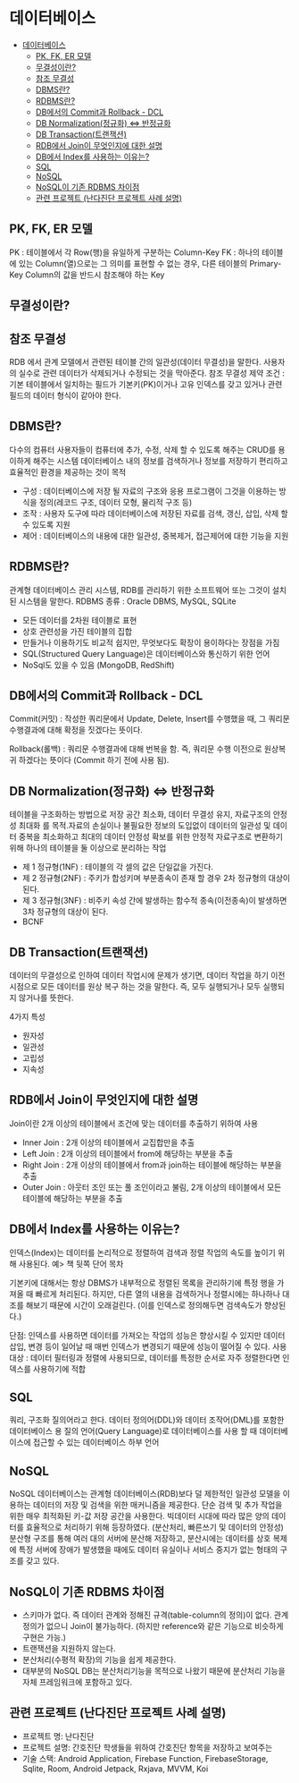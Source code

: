 # 데이터베이스

- [데이터베이스](#데이터베이스)
  - [PK, FK, ER 모델](#pk-fk-er-모델)
  - [무결성이란?](#무결성이란)
  - [참조 무결성](#참조-무결성)
  - [DBMS란?](#dbms란)
  - [RDBMS란?](#rdbms란)
  - [DB에서의 Commit과 Rollback - DCL](#db에서의-commit과-rollback---dcl)
  - [DB Normalization(정규화) <=> 반정규화](#db-normalization정규화--반정규화)
  - [DB Transaction(트랜잭션)](#db-transaction트랜잭션)
  - [RDB에서 Join이 무엇인지에 대한 설명](#rdb에서-join이-무엇인지에-대한-설명)
  - [DB에서 Index를 사용하는 이유는?](#db에서-index를-사용하는-이유는)
  - [SQL](#sql)
  - [NoSQL](#nosql)
  - [NoSQL이 기존 RDBMS 차이점](#nosql이-기존-rdbms-차이점)
  - [관련 프로젝트 (난다진단 프로젝트 사례 설명)](#관련-프로젝트-난다진단-프로젝트-사례-설명)

## PK, FK, ER 모델

PK : 테이블에서 각 Row(행)을 유일하게 구분하는 Column-Key
FK : 하나의 테이블에 있는 Column(열)으로는 그 의미를 표현할 수 없는 경우, 다른 테이블의 Primary-Key Column의 값을 반드시 참조해야 하는 Key

## 무결성이란?

## 참조 무결성

RDB 에서 관계 모델에서 관련된 테이블 간의 일관성(데이터 무결성)을 말한다.
사용자의 실수로 관련 데이터가 삭제되거나 수정되는 것을 막아준다.
참조 무결성 제약 조건 : 기본 테이블에서 일치하는 필드가 기본키(PK)이거나 고유 인덱스를 갖고 있거나 관련 필드의 데이터 형식이 같아야 한다.

## DBMS란?

다수의 컴퓨터 사용자들이 컴퓨터에 추가, 수정, 삭제 할 수 있도록 해주는 CRUD를 용이하게 해주는 시스템 데이터베이스 내의 정보를 검색하거나 정보를 저장하기 편리하고 효율적인 환경을 제공하는 것이 목적

- 구성 : 데이터베이스에 저장 될 자료의 구조와 응용 프로그램이 그것을 이용하는 방식을 정의(레코드 구조, 데이터 모형, 물리적 구조 등)
- 조작 : 사용자 도구에 따라 데이터베이스에 저장된 자료를 검색, 갱신, 삽입, 삭제 할 수 있도록 지원
- 제어 : 데이터베이스의 내용에 대한 일관성, 중복제거, 접근제어에 대한 기능을 지원

## RDBMS란?

관계형 데이터베이스 관리 시스템, RDB를 관리하기 위한 소프트웨어 또는 그것이 설치된 시스템을 말한다. RDBMS 종류 : Oracle DBMS, MySQL, SQLite

- 모든 데이터를 2차원 테이블로 표현
- 상호 관련성을 가진 테이블의 집합
- 만들거나 이용하기도 비교적 쉽지만, 무엇보다도 확장이 용이하다는 장점을 가짐
- SQL(Structured Query Language)은 데이터베이스와 통신하기 위한 언어
- NoSql도 있을 수 있음 (MongoDB, RedShift)

## DB에서의 Commit과 Rollback - DCL

Commit(커밋) : 작성한 쿼리문에서 Update, Delete, Insert를 수행했을 때, 그 쿼리문 수행결과에 대해 확정을 짓겠다는 뜻이다.

Rollback(롤백) : 쿼리문 수행결과에 대해 번복을 함. 즉, 쿼리문 수행 이전으로 원상복귀 하겠다는 뜻이다 (Commit 하기 전에 사용 됨).

## DB Normalization(정규화) <=> 반정규화

테이블을 구조화하는 방법으로 저장 공간 최소화, 데이터 무결성 유지, 자료구조의 안정성 최대화
를 목적.자료의 손실이나 불필요한 정보의 도입없이 데이터의 일관성 및 데이터 중복을 최소화하고 최대의 데이터 안정성 확보를 위한 안정적 자료구조로 변환하기 위해 하나의 테이블을 둘 이상으로 분리하는 작업

- 제 1 정규형(1NF) : 테이블의 각 셀의 값은 단일값을 가진다.
- 제 2 정규형(2NF) : 주키가 합성키며 부분종속이 존재 할 경우 2차 정규형의 대상이 된다.
- 제 3 정규형(3NF) : 비주키 속성 간에 발생하는 함수적 종속(이전종속)이 발생하면 3차 정규형의 대상이 된다.
- BCNF

## DB Transaction(트랜잭션)

데이터의 무결성으로 인하여 데이터 작업시에 문제가 생기면, 데이터 작업을 하기 이전 시점으로 모든 데이터를 원상 복구 하는 것을 말한다. 즉, 모두 실행되거나 모두 실행되지 않거나를 뜻한다.

4가지 특성

- 원자성
- 일관성
- 고립성
- 지속성

## RDB에서 Join이 무엇인지에 대한 설명

Join이란 2개 이상의 테이블에서 조건에 맞는 데이터를 추출하기 위하여 사용

- Inner Join : 2개 이상의 테이블에서 교집합만을 추출
- Left Join : 2개 이상의 테이블에서 from에 해당하는 부분을 추출
- Right Join : 2개 이상의 테이블에서 from과 join하는 테이블에 해당하는 부분을 추출
- Outer Join : 아웃터 조인 또는 풀 조인이라고 불림, 2개 이상의 테이블에서 모든 테이블에 해당하는 부분을 추출

## DB에서 Index를 사용하는 이유는?

인덱스(Index)는 데이터를 논리적으로 정렬하여 검색과 정렬 작업의 속도를 높이기 위해 사용된다.
예> 책 뒷쪽 단어 목차

기본키에 대해서는 항상 DBMS가 내부적으로 정렬된 목록을 관리하기에 특정 행을 가져올 때 빠르게 처리된다. 하지만, 다른 열의 내용을 검색하거나 정렬시에는 하나하나 대조를 해보기 때문에 시간이 오래걸린다. (이를 인덱스로 정의해두면 검색속도가 향상된다.)

단점: 인덱스를 사용하면 데이터를 가져오는 작업의 성능은 향상시킬 수 있지만 데이터 삽입, 변경 등이 일어날 때 매번 인덱스가 변경되기 때문에 성능이 떨어질 수 있다.
사용대상 : 데이터 필터링과 정렬에 사용되므로, 데이터를 특정한 순서로 자주 정렬한다면 인덱스를 사용하기에 적합

## SQL

쿼리, 구조화 질의어라고 한다. 데이터 정의어(DDL)와 데이터 조작어(DML)를 포함한 데이터베이스 용 질의 언어(Query Language)로 데이터베이스를 사용 할 때 데이터베이스에 접근할 수 있는 데이터베이스 하부 언어

## NoSQL

NoSQL 데이터베이스는 관계형 데이터베이스(RDB)보다 덜 제한적인 일관성 모델을 이용하는 데이터의 저장 및 검색을 위한 매커니즘을 제공한다. 단순 검색 및 추가 작업을 위한 매우 최적화된 키-값 저장 공간을 사용한다. 빅데이터 시대에 따라 많은 양의 데이터를 효율적으로 처리하기 위해 등장하였다. (분산처리, 빠른쓰기 및 데이터의 안정성)
분산형 구조를 통해 여러 대의 서버에 분산해 저장하고, 분산시에는 데이터를 상호 복제에 특정 서버에 장애가 발생했을 때에도 데이터 유실이나 서비스 중지가 없는 형태의 구조를 갖고 있다.

## NoSQL이 기존 RDBMS 차이점

- 스키마가 없다. 즉 데이터 관계와 정해진 규격(table-column의 정의)이 없다.
관계 정의가 없으니 Join이 불가능하다. (하지만 reference와 같은 기능으로 비슷하게 구현은 가능.)
- 트랜잭션을 지원하지 않는다.
- 분산처리(수평적 확장)의 기능을 쉽게 제공한다.
- 대부분의 NoSQL DB는 분산처리기능을 목적으로 나왔기 때문에 분산처리 기능을 자체 프레임워크에 포함하고 있다.

## 관련 프로젝트 (난다진단 프로젝트 사례 설명)

- 프로젝트 명: 난다진단
- 프로젝트 설명: 간호진단 학생들을 위하여 간호진단 항목을 저장하고 보여주는 
- 기술 스택: Android Application, Firebase Function, FirebaseStorage, Sqlite, Room, Android Jetpack, Rxjava, MVVM, Koi
